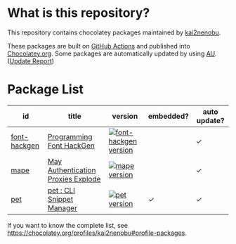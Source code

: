 # What is this repository?

This repository contains chocolatey packages maintained by [kai2nenobu](https://chocolatey.org/profiles/kai2nenobu).

These packages are built on [GitHub Actions](https://github.com/kai2nenobu/chocolatey-packages/actions) and published into [Chocolatey.org](https://chocolatey.org/).
Some packages are automatically updated by using [AU](https://github.com/majkinetor/au). ([Update Report](https://gist.github.com/kai2nenobu/bcca7b715c28d0fad4e2364eb5340438))

# Package List

| id         | title                                                        | version                                    | embedded? | auto update? |
|------------|--------------------------------------------------------------|--------------------------------------------|-----------|--------------|
| [font-hackgen](font-hackgen) | [Programming Font HackGen](https://github.com/yuru7/HackGen) | [![font-hackgen version][font-hackgen_version]][font-hackgen_package] |           | ✓            |
| [mape](mape) | [May Authentication Proxies Explode](https://github.com/ipponshimeji/MAPE) | [![mape version][mape_version]][mape_package] |           | ✓            |
| [pet](pet) | [pet : CLI Snippet Manager](https://github.com/knqyf263/pet) | [![pet version][pet_version]][pet_package] | ✓         | ✓            |

[font-hackgen_version]: https://img.shields.io/chocolatey/v/font-hackgen.svg
[font-hackgen_package]: https://chocolatey.org/packages/font-hackgen
[mape_version]: https://img.shields.io/chocolatey/v/mape.svg
[mape_package]: https://chocolatey.org/packages/mape
[pet_version]: https://img.shields.io/chocolatey/v/pet.svg
[pet_package]: https://chocolatey.org/packages/pet

If you want to know the complete list, see <https://chocolatey.org/profiles/kai2nenobu#profile-packages>.
